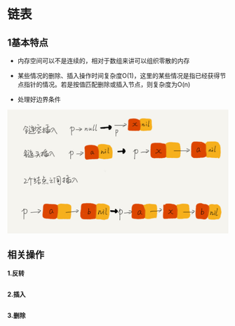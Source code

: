 # 链表
## 1基本特点

+ 内存空间可以不是连续的，相对于数组来讲可以组织零散的内存

+ 某些情况的删除、插入操作时间复杂度O(1)，这里的某些情况是指已经获得节点指针的情况。若是按值匹配删除或插入节点，则复杂度为O(n)

+ 处理好边界条件

![链表](./链表.jpg)

## 相关操作

**1.反转**
```
```

**2.插入**
```
```

**3.删除**
```
```
